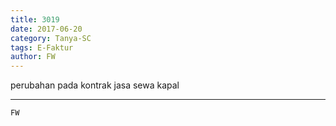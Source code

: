 ```yaml
---
title: 3019
date: 2017-06-20
category: Tanya-SC
tags: E-Faktur
author: FW
---
```


perubahan pada kontrak jasa sewa kapal

---



`FW`
